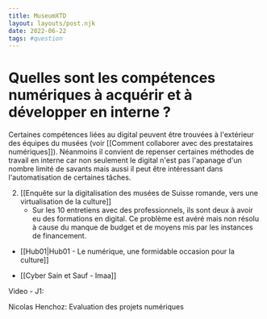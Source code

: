 ```yaml
---
title: MuseumXTD
layout: layouts/post.njk
date: 2022-06-22
tags: #question
---
```


# Quelles sont les compétences numériques à acquérir et à développer en interne ?
Certaines compétences liées au digital peuvent être trouvées à l'extérieur des équipes du musées (voir [[Comment collaborer avec des prestataires numériques]]). Néanmoins il convient de repenser certaines méthodes de travail en interne car non seulement le digital n'est pas l'apanage d'un nombre limité de savants mais aussi il peut être intéressant dans l'automatisation de certaines tâches. 


2. [[Enquête sur la digitalisation des musées de Suisse romande, vers une virtualisation de la culture]]
	- Sur les 10 entretiens avec des professionnels, ils sont deux à avoir eu des formations en digital. Ce problème est avéré mais non résolu à cause du manque de budget et de moyens mis par les instances de financement.





- [[Hub01|Hub01 - Le numérique, une formidable occasion pour la culture]]

- [[Cyber Sain et Sauf - Imaa]]

Video - J1:

Nicolas Henchoz: Evaluation des projets numériques